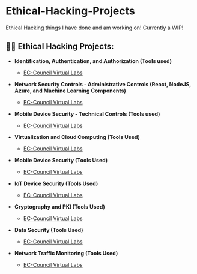 # Ethical-Hacking-Projects
Ethical Hacking things I have done and am working on! Currently a WIP!

<h2>👨‍💻 Ethical Hacking Projects:</h2>

- <b>Identification, Authentication, and Authorization (Tools used)</b>

  - [EC-Council Virtual Labs](https://github.com/AdamWhiston/Links-currently-being-updated-/tree/main)

- <b>Network Security Controls - Administrative Controls (React, NodeJS, Azure, and Machine Learning Components)</b>

  - [EC-Council Virtual Labs](https://github.com/AdamWhiston/Links-currently-being-updated-/tree/main)

- <b>Mobile Device Security - Technical Controls (Tools used)</b>

  - [EC-Council Virtual Labs](https://github.com/AdamWhiston/Links-currently-being-updated-/tree/main)

- <b>Virtualization and Cloud Computing (Tools Used)</b>

  - [EC-Council Virtual Labs](https://github.com/AdamWhiston/Links-currently-being-updated-/tree/main)

- <b>Mobile Device Security (Tools Used)</b>

  - [EC-Council Virtual Labs](https://github.com/AdamWhiston/Links-currently-being-updated-/tree/main)

- <b>IoT Device Security (Tools Used)</b>

  - [EC-Council Virtual Labs](https://github.com/AdamWhiston/Links-currently-being-updated-/tree/main)
​
- <b>Cryptography and PKI (Tools Used)</b>

  - [EC-Council Virtual Labs](https://github.com/AdamWhiston/Links-currently-being-updated-/tree/main)

- <b>Data Security (Tools Used)</b>

  - [EC-Council Virtual Labs](https://github.com/AdamWhiston/Links-currently-being-updated-/tree/main)

- <b>Network Traffic Monitoring (Tools Used)</b>

  - [EC-Council Virtual Labs](https://github.com/AdamWhiston/Links-currently-being-updated-/tree/main)
